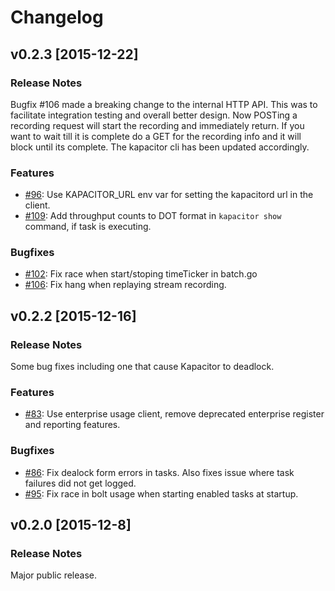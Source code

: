 # Changelog

## v0.2.3 [2015-12-22]

### Release Notes

Bugfix #106 made a breaking change to the internal HTTP API. This was to facilitate integration testing and overall better design.
Now POSTing a recording request will start the recording and immediately return. If you want to wait till it is complete do
a GET for the recording info and it will block until its complete. The kapacitor cli has been updated accordingly.

### Features
- [#96](https://github.com/influxdb/kapacitor/issues/96): Use KAPACITOR_URL env var for setting the kapacitord url in the client.
- [#109](https://github.com/influxdb/kapacitor/pull/109): Add throughput counts to DOT format in `kapacitor show` command, if task is executing.

### Bugfixes
- [#102](https://github.com/influxdb/kapacitor/issues/102): Fix race when start/stoping timeTicker in batch.go
- [#106](https://github.com/influxdb/kapacitor/pull/106): Fix hang when replaying stream recording.


## v0.2.2 [2015-12-16]

### Release Notes

Some bug fixes including one that cause Kapacitor to deadlock.

### Features
- [#83](https://github.com/influxdb/kapacitor/pull/83): Use enterprise usage client, remove deprecated enterprise register and reporting features.

### Bugfixes

- [#86](https://github.com/influxdb/kapacitor/issues/86): Fix dealock form errors in tasks. Also fixes issue where task failures did not get logged.
- [#95](https://github.com/influxdb/kapacitor/pull/95): Fix race in bolt usage when starting enabled tasks at startup.

## v0.2.0 [2015-12-8]

### Release Notes

Major public release.


